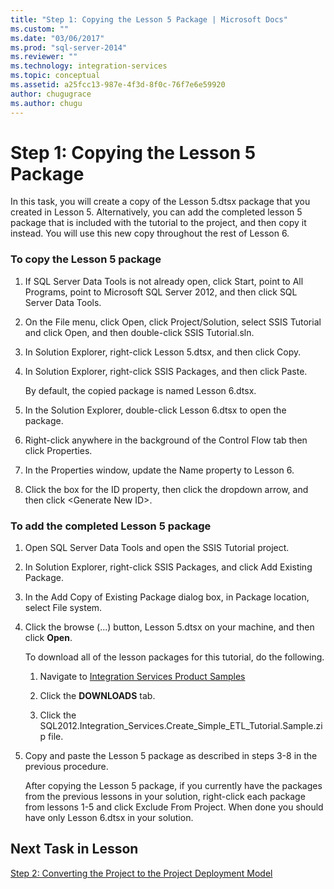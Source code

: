 ```yaml
---
title: "Step 1: Copying the Lesson 5 Package | Microsoft Docs"
ms.custom: ""
ms.date: "03/06/2017"
ms.prod: "sql-server-2014"
ms.reviewer: ""
ms.technology: integration-services
ms.topic: conceptual
ms.assetid: a25fcc13-987e-4f3d-8f0c-76f7e6e59920
author: chugugrace
ms.author: chugu
---
```

# Step 1: Copying the Lesson 5 Package
  In this task, you will create a copy of the Lesson 5.dtsx package that you created in Lesson 5. Alternatively, you can add the completed lesson 5 package that is included with the tutorial to the project, and then copy it instead. You will use this new copy throughout the rest of Lesson 6.  
  
### To copy the Lesson 5 package  
  
1.  If SQL Server Data Tools is not already open, click Start, point to All Programs, point to Microsoft SQL Server 2012, and then click SQL Server Data Tools.  
  
2.  On the File menu, click Open, click Project/Solution, select SSIS Tutorial and click Open, and then double-click SSIS Tutorial.sln.  
  
3.  In Solution Explorer, right-click Lesson 5.dtsx, and then click Copy.  
  
4.  In Solution Explorer, right-click SSIS Packages, and then click Paste.  
  
     By default, the copied package is named Lesson 6.dtsx.  
  
5.  In the Solution Explorer, double-click Lesson 6.dtsx to open the package.  
  
6.  Right-click anywhere in the background of the Control Flow tab then click Properties.  
  
7.  In the Properties window, update the Name property to Lesson 6.  
  
8.  Click the box for the ID property, then click the dropdown arrow, and then click \<Generate New ID>.  
  
### To add the completed Lesson 5 package  
  
1.  Open SQL Server Data Tools and open the SSIS Tutorial project.  
  
2.  In Solution Explorer, right-click SSIS Packages, and click Add Existing Package.  
  
3.  In the Add Copy of Existing Package dialog box, in Package location, select File system.  
  
4.  Click the browse (...) button, Lesson 5.dtsx on your machine, and then click **Open**.  
  
     To download all of the lesson packages for this tutorial, do the following.  
  
    1.  Navigate to [Integration Services Product Samples](https://go.microsoft.com/fwlink/?LinkId=275027)  
  
    2.  Click the **DOWNLOADS** tab.  
  
    3.  Click the SQL2012.Integration_Services.Create_Simple_ETL_Tutorial.Sample.zip file.  
  
5.  Copy and paste the Lesson 5 package as described in steps 3-8 in the previous procedure.  
  
     After copying the Lesson 5 package, if you currently have the packages from the previous lessons in your solution, right-click each package from lessons 1-5 and click Exclude From Project. When done you should have only Lesson 6.dtsx in your solution.  
  
## Next Task in Lesson  
 [Step 2: Converting the Project to the Project Deployment Model](lesson-6-2-converting-the-project-to-the-project-deployment-model.md)  
  
  
